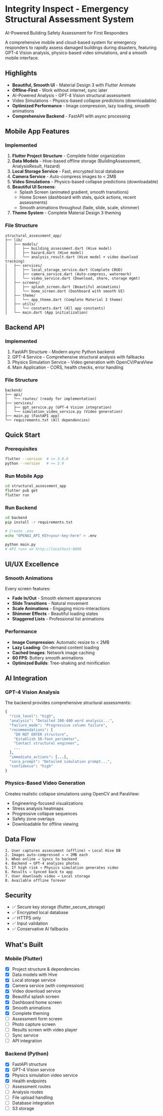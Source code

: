 # Integrity Inspect - Emergency Structural Assessment System

AI-Powered Building Safety Assessment for First Responders

A comprehensive mobile and cloud-based system for emergency responders to rapidly assess damaged buildings during disasters, featuring GPT-4 Vision analysis, physics-based video simulations, and a smooth mobile interface.

## Highlights

- **Beautiful, Smooth UI** - Material Design 3 with Flutter Animate
- **Offline-First** - Work without internet, sync later
- AI-Powered Analysis - GPT-4 Vision structural assessment
- Video Simulations - Physics-based collapse predictions (downloadable)
- **Optimized Performance** - Image compression, lazy loading, smooth animations
- **Comprehensive Backend** - FastAPI with async processing

## Mobile App Features

### Implemented 

1. **Flutter Project Structure** - Complete folder organization
2. **Data Models** - Hive-based offline storage (BuildingAssessment, AnalysisResult, Hazard)
3. **Local Storage Service** - Fast, encrypted local database
4. **Camera Service** - Auto-compress images to < 2MB
5. **Video Simulations** - Physics-based collapse predictions (downloadable)
6. **Beautiful UI Screens**:
   - Splash Screen (animated gradient, smooth transitions)
   - Home Screen (dashboard with stats, quick actions, recent assessments)
   - Smooth animations throughout (fade, slide, scale, shimmer)
7. **Theme System** - Complete Material Design 3 theming

### File Structure

```
structural_assessment_app/
├── lib/
│   ├── models/
│   │   ├── building_assessment.dart (Hive model)
│   │   ├── hazard.dart (Hive model)
│   │   └── analysis_result.dart (Hive model + video download tracking)
│   ├── services/
│   │   ├── local_storage_service.dart (Complete CRUD)
│   │   ├── camera_service.dart (Auto-compress, watermark)
│   │   └── video_service.dart (Download, share, storage mgmt)
│   ├── screens/
│   │   ├── splash_screen.dart (Beautiful animations)
│   │   └── home_screen.dart (Dashboard with smooth UI)
│   ├── theme/
│   │   └── app_theme.dart (Complete Material 3 theme)
│   ├── utils/
│   │   └── constants.dart (All app constants)
│   └── main.dart (App initialization)
```

## Backend API

### Implemented 

1. FastAPI Structure - Modern async Python backend
2. GPT-4 Service - Comprehensive structural analysis with fallbacks
3. Physics Simulation Service - Video generation with OpenCV/ParaView
4. Main Application - CORS, health checks, error handling

### File Structure

```
backend/
├── api/
│   └── routes/ (ready for implementation)
├── services/
│   ├── gpt_service.py (GPT-4 Vision integration)
│   └── simulation_video_service.py (Video generation)
├── main.py (FastAPI app)
└── requirements.txt (All dependencies)
```

## Quick Start

### Prerequisites

```bash
flutter --version  # >= 3.0.0
python --version   # >= 3.9
```

### Run Mobile App

```bash
cd structural_assessment_app
flutter pub get
flutter run
```

### Run Backend

```bash
cd backend
pip install -r requirements.txt

# Create .env
echo "OPENAI_API_KEY=your-key-here" > .env

python main.py
# API runs on http://localhost:8000
```

## UI/UX Excellence

### Smooth Animations

Every screen features:
- **Fade In/Out** - Smooth element appearances
- **Slide Transitions** - Natural movement
- **Scale Animations** - Engaging micro-interactions
- **Shimmer Effects** - Beautiful loading states
- **Staggered Lists** - Professional list animations

### Performance

- **Image Compression**: Automatic resize to < 2MB
- **Lazy Loading**: On-demand content loading
- **Cached Images**: Network image caching
- **60 FPS**: Buttery smooth animations
- **Optimized Builds**: Tree-shaking and minification

## AI Integration

### GPT-4 Vision Analysis

The backend provides comprehensive structural assessments:

```python
{
  "risk_level": "high",
  "analysis": "Detailed 200-400 word analysis...",
  "failure_mode": "Progressive column failure",
  "recommendations": [
    "DO NOT ENTER structure",
    "Establish 50-foot perimeter",
    "Contact structural engineer",
    ...
  ],
  "immediate_actions": [...],
  "sora_prompt": "Detailed simulation prompt...",
  "confidence": "high"
}
```

### Physics-Based Video Generation

Creates realistic collapse simulations using OpenCV and ParaView:
- Engineering-focused visualizations
- Stress analysis heatmaps
- Progressive collapse sequences
- Safety zone overlays
- Downloadable for offline viewing

## Data Flow

```
1. User captures assessment (offline) → Local Hive DB
2. Images auto-compressed → < 2MB each
3. When online → Syncs to backend
4. Backend → GPT-4 analyzes photos
5. If high risk → Physics simulation generates video
6. Results → Synced back to app
7. User downloads video → Local storage
8. Available offline forever
```

## Security

- ✅ Secure key storage (flutter_secure_storage)
- ✅ Encrypted local database
- ✅ HTTPS only
- ✅ Input validation
- ✅ Conservative AI fallbacks

## What's Built

### Mobile (Flutter)
- [x] Project structure & dependencies
- [x] Data models with Hive
- [x] Local storage service
- [x] Camera service (with compression)
- [x] Video download service
- [x] Beautiful splash screen
- [x] Dashboard home screen
- [x] Smooth animations
- [x] Complete theming
- [ ] Assessment form screen
- [ ] Photo capture screen
- [ ] Results screen with video player
- [ ] Sync service
- [ ] API integration

### Backend (Python)
- [x] FastAPI structure
- [x] GPT-4 Vision service
- [x] Physics simulation video service
- [x] Health endpoints
- [ ] Assessment routes
- [ ] Analysis routes
- [ ] File upload handling
- [ ] Database integration
- [ ] S3 storage

